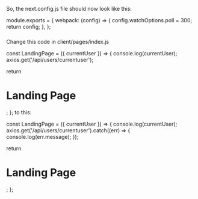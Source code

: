 So, the next.config.js file should now look like this:

module.exports = {
webpack: (config) => {
config.watchOptions.poll = 300;
return config;
},
};

###

Change this code in client/pages/index.js

const LandingPage = ({ currentUser }) => {
console.log(currentUser);
axios.get('/api/users/currentuser');

return <h1>Landing Page</h1>;
};
to this:

const LandingPage = ({ currentUser }) => {
console.log(currentUser);
axios.get('/api/users/currentuser').catch((err) => {
console.log(err.message);
});

return <h1>Landing Page</h1>;
};

